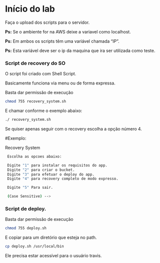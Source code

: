 # Início do lab
Faça o upload dos scripts para o servidor.

**Ps:** Se o ambiente for na AWS deixe a variavel como localhost.

**Ps:** Em ambos os scripts têm uma variável chamada “IP”.

**Ps:** Esta variável deve ser o ip da maquina que ira ser utilizada como teste.

### Script de recovery do SO
O script foi criado com Shell Script.

Basicamente funciona via menu ou de forma expressa.

Basta dar permissão de execução
```bash
chmod 755 recovery_system.sh
```

E chamar conforme o exemplo abaixo:
```bash
./ recovery_system.sh
```
Se quiser apenas seguir com o recovery escolha a opção número 4.

#Exemplo:

 Recovery System

```bash
 Escolha as opcoes abaixo:

 Digite "1" para instalar os requisitos do app.
 Digite "2" para criar o bucket.
 Digite "3" para efetuar o deploy do app.
 Digite "4" para recovery completo de modo expresso.

 Digite "5" Para sair.

 (Case Sensitive) -->
```

### Script de deploy.
Basta dar permissão de execução

```bash
chmod 755 deploy.sh
```

E copiar para um diretório que esteja no path.
```bash
cp deploy.sh /usr/local/bin
```

Ele precisa estar acessível para o usuário travis.
